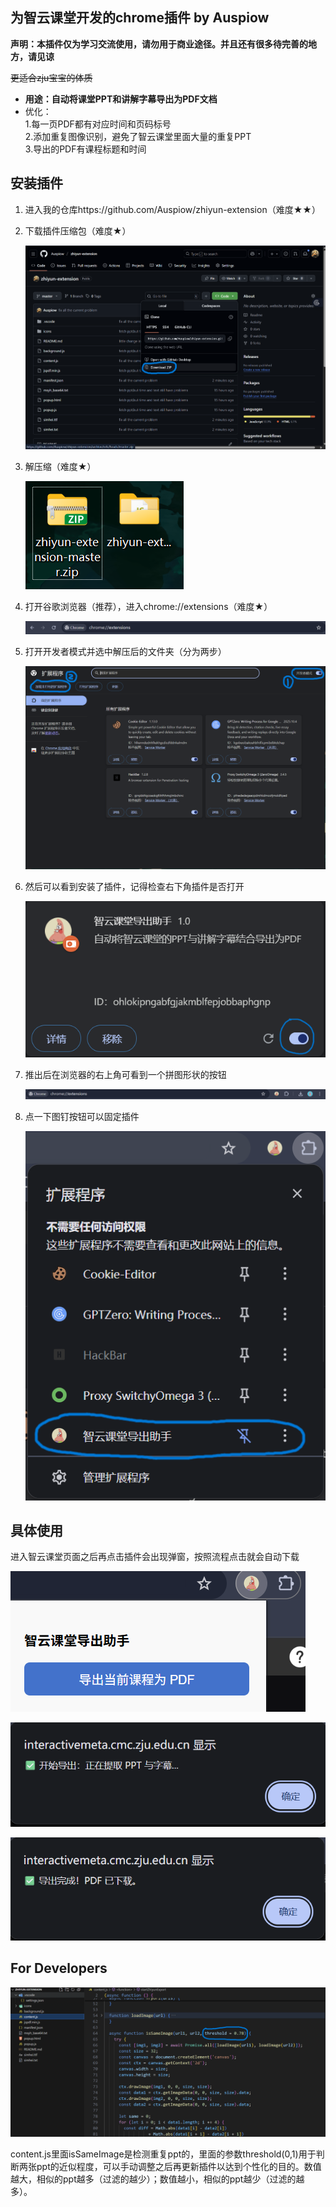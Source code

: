 ## 为智云课堂开发的chrome插件 by Auspiow

**声明：本插件仅为学习交流使用，请勿用于商业途径。并且还有很多待完善的地方，请见谅**

<del>更适合zju宝宝的体质</del>

* **用途：自动将课堂PPT和讲解字幕导出为PDF文档**  
* 优化：  
    1.每一页PDF都有对应时间和页码标号  
    2.添加重复图像识别，避免了智云课堂里面大量的重复PPT  
    3.导出的PDF有课程标题和时间  



##  安装插件

1. 进入我的仓库https://github.com/Auspiow/zhiyun-extension（难度★★）

2. 下载插件压缩包（难度★）

   ![1](./assets/1.png)

3. 解压缩（难度★）

   ![2](./assets/2.png)

4. 打开谷歌浏览器（推荐），进入chrome://extensions（难度★）

   ![3](./assets/3.png)

5. 打开开发者模式并选中解压后的文件夹（分为两步）

   ![4](./assets/4.png)

6. 然后可以看到安装了插件，记得检查右下角插件是否打开

   ![5](./assets/5.png)

7. 推出后在浏览器的右上角可看到一个拼图形状的按钮

   ![6](./assets/6.png)

8. 点一下图钉按钮可以固定插件

   ![7](./assets/7.png)

   

## 具体使用

进入智云课堂页面之后再点击插件会出现弹窗，按照流程点击就会自动下载

![8](./assets/8.png)

![9](./assets/9.png)

![10](./assets/10.png)



## For Developers

![11](./assets/11.png)

content.js里面isSameImage是检测重复ppt的，里面的参数threshold(0,1)用于判断两张ppt的近似程度，可以手动调整之后再更新插件以达到个性化的目的。数值越大，相似的ppt越多（过滤的越少）；数值越小，相似的ppt越少（过滤的越多）。